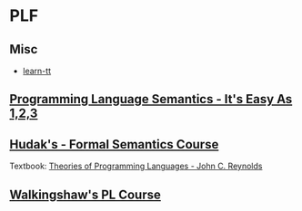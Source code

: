 # PLF

## Misc

- [learn-tt](https://github.com/jozefg/learn-tt)

## [Programming Language Semantics - It's Easy As 1,2,3](https://www.cs.nott.ac.uk/~pszgmh/123.pdf)

## [Hudak's - Formal Semantics Course](http://wwwes/hudak/CS430F0.cs.yale.edu/hom7/index.htm)

Textbook: [Theories of Programming Languages - John C. Reynolds](Reynolds_TPL.pdf)

## [Walkingshaw's PL Course](https://web.engr.oregonstate.edu/~walkiner/teaching/cs581-fa20/)
